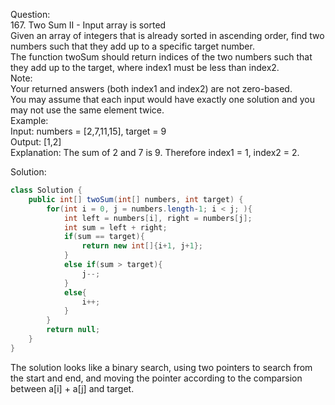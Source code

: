 Question:  
167. Two Sum II - Input array is sorted  
Given an array of integers that is already sorted in ascending order, find two numbers such that they add up to a specific target number.  
The function twoSum should return indices of the two numbers such that they add up to the target, where index1 must be less than index2.  
Note:  
Your returned answers (both index1 and index2) are not zero-based.  
You may assume that each input would have exactly one solution and you may not use the same element twice.  
Example:  
Input: numbers = [2,7,11,15], target = 9  
Output: [1,2]  
Explanation: The sum of 2 and 7 is 9. Therefore index1 = 1, index2 = 2.

Solution:
```java 
class Solution {
    public int[] twoSum(int[] numbers, int target) {
        for(int i = 0, j = numbers.length-1; i < j; ){
            int left = numbers[i], right = numbers[j];
            int sum = left + right;
            if(sum == target){
                return new int[]{i+1, j+1};
            }
            else if(sum > target){
                j--;
            }
            else{
                i++;
            }
        }
        return null;
    }
}
```
The solution looks like a binary search, using two pointers to search from the start and end, and moving the pointer according to the comparsion between a[i] + a[j] and target.